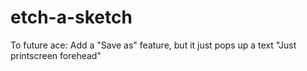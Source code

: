 # etch-a-sketch

To future ace: Add a "Save as" feature, but it just pops up a text "Just printscreen forehead"